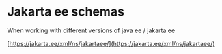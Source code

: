 # Jakarta ee schemas

When working with different versions of java ee / jakarta ee 

[https://jakarta.ee/xml/ns/jakartaee/](https://jakarta.ee/xml/ns/jakartaee/) 
